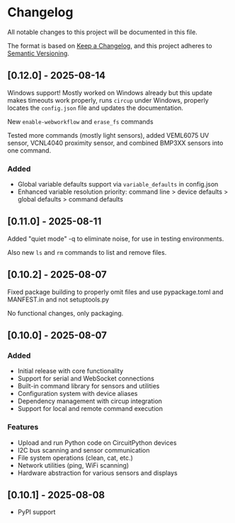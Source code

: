 # Changelog

All notable changes to this project will be documented in this file.

The format is based on [Keep a Changelog](https://keepachangelog.com/en/1.0.0/),
and this project adheres to [Semantic Versioning](https://semver.org/spec/v2.0.0.html).

## [0.12.0] - 2025-08-14

Windows support! Mostly worked on Windows already but this update
makes timeouts work properly, runs `circup` under Windows,  properly
locates the `config.json` file and updates the documentation.

New `enable-webworkflow` and `erase_fs` commands

Tested more commands (mostly light sensors), added VEML6075 UV sensor,
VCNL4040 proximity sensor, and combined BMP3XX sensors into one command.

### Added
- Global variable defaults support via `variable_defaults` in config.json
- Enhanced variable resolution priority: command line > device defaults > global defaults > command defaults

## [0.11.0] - 2025-08-11

Added "quiet mode" -q to eliminate noise, for use in testing environments.

Also new `ls` and `rm` commands to list and remove files.

## [0.10.2] - 2025-08-07

Fixed package building to properly omit files and use pypackage.toml
and MANFEST.in and not setuptools.py

No functional changes, only packaging.

## [0.10.0] - 2025-08-07 

### Added
- Initial release with core functionality
- Support for serial and WebSocket connections
- Built-in command library for sensors and utilities
- Configuration system with device aliases
- Dependency management with circup integration
- Support for local and remote command execution

### Features
- Upload and run Python code on CircuitPython devices
- I2C bus scanning and sensor communication
- File system operations (clean, cat, etc.)
- Network utilities (ping, WiFi scanning)
- Hardware abstraction for various sensors and displays

## [0.10.1] - 2025-08-08

- PyPI support
